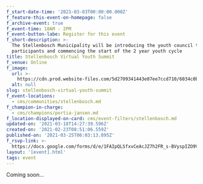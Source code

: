 ```yaml
---
f_start-date-time: '2021-03-03T00:00:00.000Z'
f_feature-this-event-on-homepage: false
f_archive-event: true
f_event-time: 10AM - 2PM
f_event-button-labe: Register for this event
f_short-description: >-
  The Stellenbosch Municipality will be introducing the youth council to all
  participants and commencing the start of the 2 year youth cycle
title: Stellenbosch Virtual Youth Summit
f_venue: Online
f_image:
  url: >-
    https://cdn.prod.website-files.com/5d2709341443e07ee7ccd710/6034c0b761ecce3fe525fb60_cby-gallery-home%20(2%20of%2011).JPG
  alt: null
slug: stellenbosch-virtual-youth-summit
f_event-locations:
  - cms/communities/stellenbosch.md
f_champion-in-charge:
  - cms/champions/portia-jansen.md
f_location-displayed-on-card: cms/event-filters/stellenbosch.md
updated-on: '2021-03-18T14:27:39.596Z'
created-on: '2021-02-23T08:51:06.559Z'
published-on: '2021-03-25T06:03:13.895Z'
f_rsvp-link: >-
  https://docs.google.com/forms/d/e/1FAIpQLSfxvCeAcJZ7h2FR_s-BVyspIZO9VkNU9wjXVWN2G7CTVvwPSQ/viewform?usp=sf_link
layout: '[event].html'
tags: event
---
```


Coming soon...
